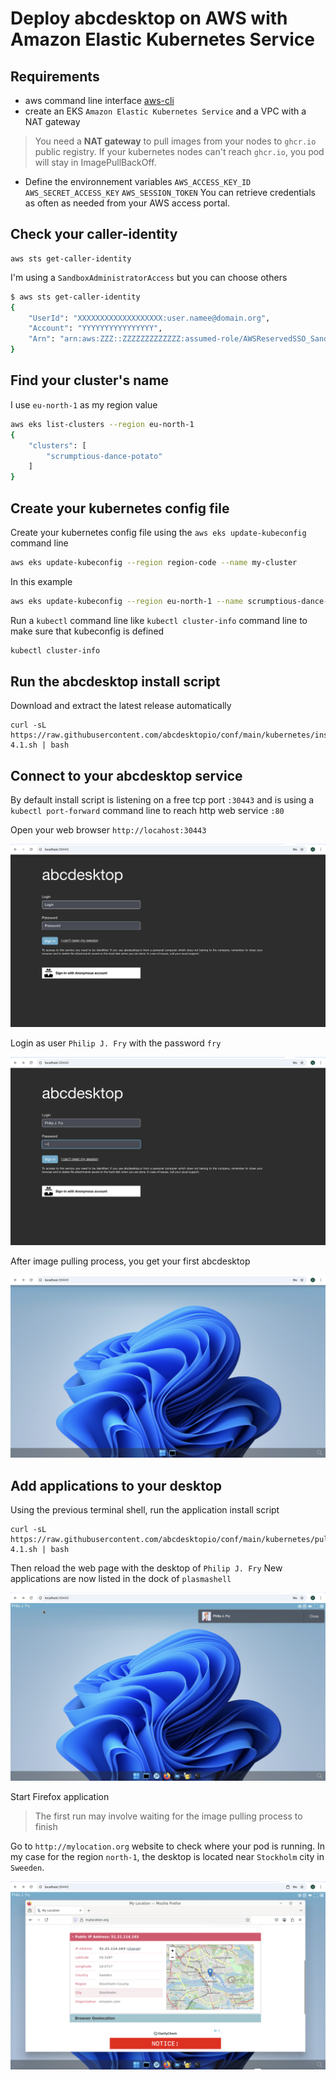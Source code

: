 # Deploy abcdesktop on AWS with Amazon Elastic Kubernetes Service


## Requirements

- aws command line interface [aws-cli](https://aws.amazon.com/cli/)
- create an EKS `Amazon Elastic Kubernetes Service` and a VPC with a NAT gateway
> You need a **NAT gateway** to pull images from your nodes to `ghcr.io` public registry. If your kubernetes nodes can't reach `ghcr.io`, you pod will stay in ImagePullBackOff.

- Define the environnement variables `AWS_ACCESS_KEY_ID` `AWS_SECRET_ACCESS_KEY` `AWS_SESSION_TOKEN` You can retrieve credentials as often as needed from your AWS access portal. 





## Check your caller-identity

```
aws sts get-caller-identity
```

I'm using a `SandboxAdministratorAccess` but you can choose others  

``` bash
$ aws sts get-caller-identity
{
    "UserId": "XXXXXXXXXXXXXXXXXXX:user.namee@domain.org",
    "Account": "YYYYYYYYYYYYYYYY",
    "Arn": "arn:aws:ZZZ::ZZZZZZZZZZZZZ:assumed-role/AWSReservedSSO_SandboxAdministratorAccess_ZZZZZZZZZZZZZZZ/user.namee@domain.org"
}
```

## Find your cluster's name

I use `eu-north-1` as my region value

``` bash
aws eks list-clusters --region eu-north-1
{
    "clusters": [
        "scrumptious-dance-potato"
    ]
}
```

## Create your kubernetes config file 

Create your kubernetes config file using the `aws eks update-kubeconfig` command line

``` bash
aws eks update-kubeconfig --region region-code --name my-cluster
```

In this example 

``` bash
aws eks update-kubeconfig --region eu-north-1 --name scrumptious-dance-potato
```

Run a `kubectl` command line like `kubectl cluster-info` command line to make sure that kubeconfig is defined  

``` bash
kubectl cluster-info 
```

## Run the abcdesktop install script 


Download and extract the latest release automatically

```
curl -sL https://raw.githubusercontent.com/abcdesktopio/conf/main/kubernetes/install-4.1.sh | bash
```


## Connect to your abcdesktop service 

By default install script is listening on a free tcp port `:30443` and is using a `kubectl port-forward` command line to reach http web service `:80`

Open your web browser `http://locahost:30443`

![abcdesktop login](../img/abcdesktop-hompage-port30443.png)

 
Login as user `Philip J. Fry` with the password `fry`

![abcdesktop login as fry](../img/abcdesktop-hompage-port30443-login-fry.png)
 
After image pulling process, you get your first abcdesktop 

![abcdesktop for fry](../img/abcdesktop-hompage-port30443-user-fry-logged.png)


## Add applications to your desktop


Using the previous terminal shell, run the application install script 

```
curl -sL https://raw.githubusercontent.com/abcdesktopio/conf/main/kubernetes/pullapps-4.1.sh | bash
```

Then reload the web page with the desktop of `Philip J. Fry`
New applications are now listed in the dock of `plasmashell`


![abcdesktop for fry with applications](../img/abcdesktop-hompage-port30443-login-fry-applications.png)

Start Firefox application

> The first run may involve waiting for the image pulling process to finish

Go to `http://mylocation.org` website to check where your pod is running.  In my case for the region `north-1`, the desktop is located near `Stockholm` city in `Sweeden`. 


![abcdesktop for fry with applications](img/abcdesktop-firefox-aws-north-1.png)










